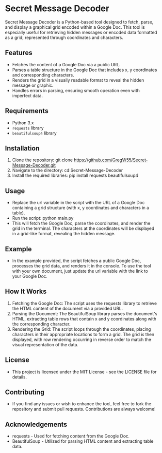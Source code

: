 # Secret Message Decoder 
Secret Message Decoder is a Python-based tool designed to fetch, parse, and display a graphical grid encoded within a Google Doc. This tool is especially useful for retrieving hidden messages or encoded data formatted as a grid, represented through coordinates and characters.

## Features
- Fetches the content of a Google Doc via a public URL.
- Parses a table structure in the Google Doc that includes x, y coordinates and corresponding characters.
- Renders the grid in a visually readable format to reveal the hidden message or graphic.
- Handles errors in parsing, ensuring smooth operation even with imperfect data.

## Requirements
- Python 3.x
- `requests` library
- `beautifulsoup4` library

## Installation

1. Clone the repository: git clone https://github.com/GregW55/Secret-Message-Decoder.git
2. Navigate to the directory: cd Secret-Message-Decoder
3. Install the required libraries: pip install requests beautifulsoup4

## Usage
- Replace the url variable in the script with the URL of a Google Doc containing a grid structure (with x, y coordinates and characters in a table).
- Run the script: python main.py
- This will fetch the Google Doc, parse the coordinates, and render the grid in the terminal. The characters at the coordinates will be displayed in a grid-like format, revealing the hidden message.

## Example
- In the example provided, the script fetches a public Google Doc, processes the grid data, and renders it in the console. To use the tool with your own document, just update the url variable with the link to your Google Doc.

## How It Works
1. Fetching the Google Doc: The script uses the requests library to retrieve the HTML content of the document via a provided URL.
2. Parsing the Document: The BeautifulSoup library parses the document's HTML, extracting table rows that contain x and y coordinates along with the corresponding character.
3. Rendering the Grid: The script loops through the coordinates, placing characters in their appropriate locations to form a grid. The grid is then displayed, with row rendering occurring in reverse order to match the visual representation of the data.

## License
- This project is licensed under the MIT License - see the LICENSE file for details.

## Contributing
- If you find any issues or wish to enhance the tool, feel free to fork the repository and submit pull requests. Contributions are always welcome!

## Acknowledgements
- requests - Used for fetching content from the Google Doc.
- BeautifulSoup - Utilized for parsing HTML content and extracting table data.
